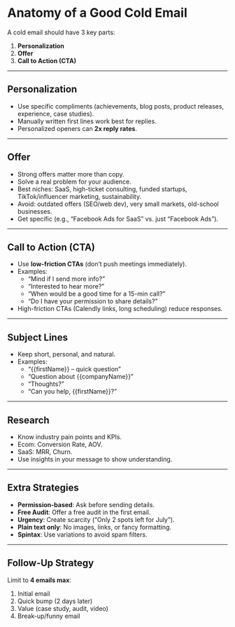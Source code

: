 # Anatomy of a Good Cold Email

A cold email should have 3 key parts:

1. **Personalization**
2. **Offer**
3. **Call to Action (CTA)**

---

## Personalization

-   Use specific compliments (achievements, blog posts, product releases, experience, case studies).
-   Manually written first lines work best for replies.
-   Personalized openers can **2x reply rates**.

---

## Offer

-   Strong offers matter more than copy.
-   Solve a real problem for your audience.
-   Best niches: SaaS, high-ticket consulting, funded startups, TikTok/influencer marketing, sustainability.
-   Avoid: outdated offers (SEO/web dev), very small markets, old-school businesses.
-   Get specific (e.g., “Facebook Ads for SaaS” vs. just “Facebook Ads”).

---

## Call to Action (CTA)

-   Use **low-friction CTAs** (don’t push meetings immediately).
-   Examples:
    -   “Mind if I send more info?”
    -   “Interested to hear more?”
    -   “When would be a good time for a 15-min call?”
    -   “Do I have your permission to share details?”
-   High-friction CTAs (Calendly links, long scheduling) reduce responses.

---

## Subject Lines

-   Keep short, personal, and natural.
-   Examples:
    -   “{{firstName}} – quick question”
    -   “Question about {{companyName}}”
    -   “Thoughts?”
    -   “Can you help, {{firstName}}?”

---

## Research

-   Know industry pain points and KPIs.
-   Ecom: Conversion Rate, AOV.
-   SaaS: MRR, Churn.
-   Use insights in your message to show understanding.

---

## Extra Strategies

-   **Permission-based**: Ask before sending details.
-   **Free Audit**: Offer a free audit in the first email.
-   **Urgency**: Create scarcity (“Only 2 spots left for July”).
-   **Plain text only**: No images, links, or fancy formatting.
-   **Spintax**: Use variations to avoid spam filters.

---

## Follow-Up Strategy

Limit to **4 emails max**:

1. Initial email
2. Quick bump (2 days later)
3. Value (case study, audit, video)
4. Break-up/funny email

